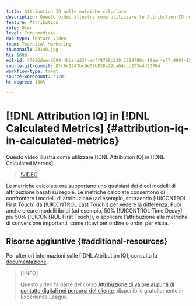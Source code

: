 ```yaml
---
title: Attribution IQ nelle metriche calcolate
description: Questo video illustra come utilizzare le Attribution IQ nelle metriche calcolate.
feature: Attribution
role: User
level: Intermediate
doc-type: feature video
team: Technical Marketing
thumbnail: 23140.jpg
kt: 1668
exl-id: 47016dae-2694-4bbe-a23f-ebff9799c239,1789789c-19aa-4e77-999f-15fa11b7f858
source-git-commit: 8fc641743bc9e07b838a22ca64ccc15344d52764
workflow-type: tm+mt
source-wordcount: '120'
ht-degree: 100%

---
```


# [!DNL Attribution IQ] in [!DNL Calculated Metrics] {#attribution-iq-in-calculated-metrics}

Questo video illustra come utilizzare [!DNL Attribution IQ] in [!DNL Calculated Metrics].

>[!VIDEO](https://video.tv.adobe.com/v/23140/?quality=12&learn=on)

Le metriche calcolate ora supportano uno qualsiasi dei dieci modelli di attribuzione basati su regole. Le metriche calcolate consentono di confrontare i modelli di attribuzione (ad esempio, sottraendo [!UICONTROL First Touch] da [!UICONTROL Last Touch]) per vedere la differenza. Puoi anche creare modelli ibridi (ad esempio, 50% [!UICONTROL Time Decay] più 50% [!UICONTROL First Touch]), o applicare l’attribuzione alle metriche di conversione importanti, come ricavi per ordine o ordini per visita.

## Risorse aggiuntive {#additional-resources}

Per ulteriori informazioni sulle [!DNL Attribution IQ], consulta la [documentazione](https://experienceleague.adobe.com/docs/analytics/analyze/analysis-workspace/attribution/overview.html?lang=it).

>[!INFO]
>
> Questo video fa parte del corso [Attribuzione di valore ai punti di contatto digitali nei percorsi del cliente](https://experienceleague.adobe.com/?recommended=Analytics-U-1-2020.2&amp;lang=it), disponibile gratuitamente in Experience League.
